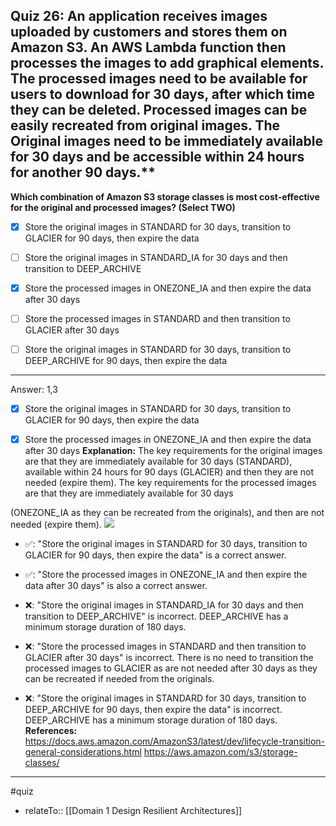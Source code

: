 ## Quiz 26: An application receives images uploaded by customers and stores them on Amazon S3. An AWS Lambda function then processes the images to add graphical elements. The processed images need to be available for users to download for 30 days, after which time they can be deleted. Processed images can be easily recreated from original images. The Original images need to be immediately available for 30 days and be accessible within 24 hours for another 90 days.**

**Which combination of Amazon S3 storage classes is most cost-effective for the original and processed images? (Select TWO)**

- [x] Store the original images in STANDARD for 30 days, transition to GLACIER for 90 days, then expire the data

- [ ] Store the original images in STANDARD_IA for 30 days and then transition to DEEP_ARCHIVE

- [x] Store the processed images in ONEZONE_IA and then expire the data after 30 days

- [ ] Store the processed images in STANDARD and then transition to GLACIER after 30 days

- [ ] Store the original images in STANDARD for 30 days, transition to DEEP_ARCHIVE for 90 days, then expire the data

----
Answer: 1,3

- [x] Store the original images in STANDARD for 30 days, transition to GLACIER for 90 days, then expire the data

- [x] Store the processed images in ONEZONE_IA and then expire the data after 30 days
  **Explanation:**
  The key requirements for the original images are that they are immediately available for 30 days (STANDARD), available within 24 hours for 90 days (GLACIER) and then they are not needed (expire them). The key requirements for the processed images are that they are immediately available for 30 days

(ONEZONE_IA as they can be recreated from the originals), and then are not needed (expire them).
![](aws-solution-architecture-practice-quiz-1641092865943.png)

- ✅: "Store the original images in STANDARD for 30 days, transition to GLACIER for 90 days, then expire the data" is a correct answer.

- ✅: "Store the processed images in ONEZONE_IA and then expire the data after 30 days" is also a correct answer.

- ❌: "Store the original images in STANDARD_IA for 30 days and then transition to DEEP_ARCHIVE" is incorrect. DEEP_ARCHIVE has a minimum storage duration of 180 days.

- ❌: "Store the processed images in STANDARD and then transition to GLACIER after 30 days" is incorrect. There is no need to transition the processed images to GLACIER as are not needed after 30 days as they can be recreated if needed from the originals.

- ❌: "Store the original images in STANDARD for 30 days, transition to DEEP_ARCHIVE for 90 days, then expire the data" is incorrect. DEEP_ARCHIVE has a minimum storage duration of 180 days.
  **References:**
  https://docs.aws.amazon.com/AmazonS3/latest/dev/lifecycle-transition-general-considerations.html
  https://aws.amazon.com/s3/storage-classes/



----
#quiz 
- relateTo:: [[Domain 1 Design Resilient Architectures]]